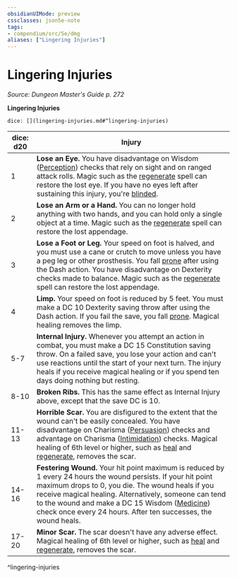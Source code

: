 ```yaml
---
obsidianUIMode: preview
cssclasses: json5e-note
tags:
- compendium/src/5e/dmg
aliases: ["Lingering Injuries"]
---
```

# Lingering Injuries
*Source: Dungeon Master's Guide p. 272* 

**Lingering Injuries**

`dice: [](lingering-injuries.md#^lingering-injuries)`

| dice: d20 | Injury |
|-----------|--------|
| 1 | **Lose an Eye.** You have disadvantage on Wisdom ([Perception](5E2014官方资源/规则/skills.md#Perception)) checks that rely on sight and on ranged attack rolls. Magic such as the [regenerate](5E2014官方资源/spells/regenerate.md) spell can restore the lost eye. If you have no eyes left after sustaining this injury, you're [blinded](5E2014官方资源/规则/conditions.md#blinded). |
| 2 | **Lose an Arm or a Hand.** You can no longer hold anything with two hands, and you can hold only a single object at a time. Magic such as the [regenerate](5E2014官方资源/spells/regenerate.md) spell can restore the lost appendage. |
| 3 | **Lose a Foot or Leg.** Your speed on foot is halved, and you must use a cane or crutch to move unless you have a peg leg or other prosthesis. You fall [prone](5E2014官方资源/规则/conditions.md#prone) after using the Dash action. You have disadvantage on Dexterity checks made to balance. Magic such as the [regenerate](5E2014官方资源/spells/regenerate.md) spell can restore the lost appendage. |
| 4 | **Limp.** Your speed on foot is reduced by 5 feet. You must make a DC 10 Dexterity saving throw after using the Dash action. If you fail the save, you fall [prone](5E2014官方资源/规则/conditions.md#prone). Magical healing removes the limp. |
| 5-7 | **Internal Injury.** Whenever you attempt an action in combat, you must make a DC 15 Constitution saving throw. On a failed save, you lose your action and can't use reactions until the start of your next turn. The injury heals if you receive magical healing or if you spend ten days doing nothing but resting. |
| 8-10 | **Broken Ribs.** This has the same effect as Internal Injury above, except that the save DC is 10. |
| 11-13 | **Horrible Scar.** You are disfigured to the extent that the wound can't be easily concealed. You have disadvantage on Charisma ([Persuasion](5E2014官方资源/规则/skills.md#Persuasion)) checks and advantage on Charisma ([Intimidation](5E2014官方资源/规则/skills.md#Intimidation)) checks. Magical healing of 6th level or higher, such as [heal](5E2014官方资源/spells/heal.md) and [regenerate](5E2014官方资源/spells/regenerate.md), removes the scar. |
| 14-16 | **Festering Wound.** Your hit point maximum is reduced by 1 every 24 hours the wound persists. If your hit point maximum drops to 0, you die. The wound heals if you receive magical healing. Alternatively, someone can tend to the wound and make a DC 15 Wisdom ([Medicine](5E2014官方资源/规则/skills.md#Medicine)) check once every 24 hours. After ten successes, the wound heals. |
| 17-20 | **Minor Scar.** The scar doesn't have any adverse effect. Magical healing of 6th level or higher, such as [heal](5E2014官方资源/spells/heal.md) and [regenerate](5E2014官方资源/spells/regenerate.md), removes the scar. |
^lingering-injuries